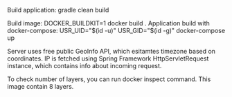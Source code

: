 Build application:
gradle clean build

Build image:
DOCKER_BUILDKIT=1 docker build .
Application build with docker-compose:
USR_UID="$(id -u)" USR_GID="$(id -g)" docker-compose up

Server uses free public GeoInfo API, which esitamtes timezone based on coordinates. IP is fetched using Spring Framework
HttpServletRequest instance, which contains info about incoming request.

To check number of layers, you can run docker inspect command. This image contain 8 layers.
